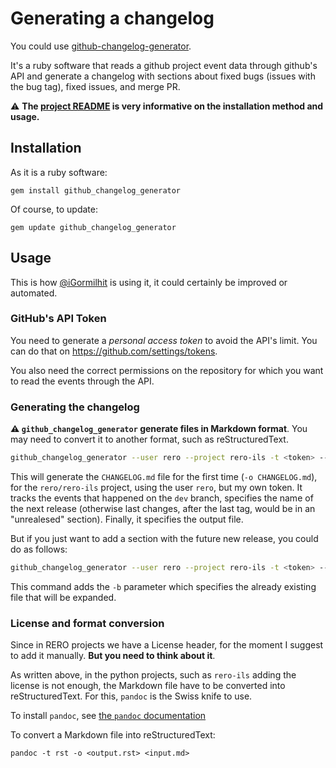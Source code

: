 # Generating a changelog

You could use
[github-changelog-generator](https://github.com/github-changelog-generator/github-changelog-generator).

It's a ruby software that reads a github project event data through github's
API and generate a changelog with sections about fixed bugs (issues with the
bug tag), fixed issues, and merge PR.

:warning: **The [project
README](https://github.com/github-changelog-generator/github-changelog-generator/blob/master/README.md)
is very informative on the installation method and usage.**

## Installation

As it is a ruby software:

    gem install github_changelog_generator

Of course, to update:

    gem update github_changelog_generator

## Usage

This is how [@iGormilhit](https://github.com/iGormilhit) is using it, it could
certainly be improved or automated.

### GitHub's API Token

You need to generate a *personal access token* to avoid the API's limit. You
can do that on https://github.com/settings/tokens.

You also need the correct permissions on the repository for which you want to
read the events through the API.

### Generating the changelog

**:warning: `github_changelog_generator` generate files in Markdown format**.
You may need to convert it to another format, such as reStructuredText.

```bash
github_changelog_generator --user rero --project rero-ils -t <token> --release-branch dev --future-release v0.7.0 -o CHANGELOG.md
```

This will generate the `CHANGELOG.md` file for the first time (`-o
CHANGELOG.md`), for the `rero/rero-ils` project, using the user `rero`, but my
own token. It tracks the events that happened on the `dev` branch, specifies
the name of the next release (otherwise last changes, after the last tag, would
be in an "unrealesed" section). Finally, it specifies the output file.

But if you just want to add a section with the future new release, you could do
as follows:

```bash
github_changelog_generator --user rero --project rero-ils -t <token> --release-branch dev --future-release v0.7.0 -b CHANGELOG.md -o CHANGELOG.md
```

This command adds the `-b` parameter which specifies the already existing file
that will be expanded.

### License and format conversion

Since in RERO projects we have a License header, for the moment I suggest to
add it manually. **But you need to think about it**.

As written above, in the python projects, such as `rero-ils` adding the license
is not enough, the Markdown file have to be converted into reStructuredText.
For this, `pandoc` is the Swiss knife to use.

To install `pandoc`, see [the `pandoc`
documentation](https://pandoc.org/installing.html)

To convert a Markdown file into reStructuredText:

    pandoc -t rst -o <output.rst> <input.md>


